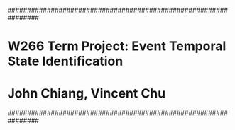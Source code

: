 ################################################################
# W266 Term Project: Event Temporal State Identification
#
# John Chiang, Vincent Chu
################################################################

